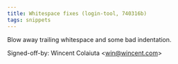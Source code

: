 ```yaml
---
title: Whitespace fixes (login-tool, 740316b)
tags: snippets
---
```


Blow away trailing whitespace and some bad indentation.

Signed-off-by: Wincent Colaiuta &lt;win@wincent.com&gt;
